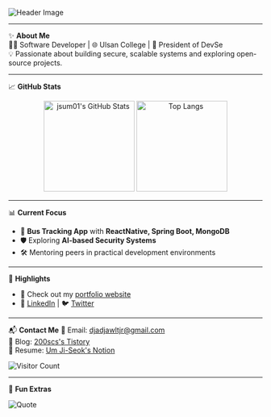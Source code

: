 <div align="left">

![Header Image](https://capsule-render.vercel.app/api?type=waving&height=200&color=gradient&text=Welcome%20to%20jsum01's%20World!&fontColor=FFFFFF&fontSize=50&animation=twinkling)

---

✨ **About Me**  
👨‍💻 Software Developer | 🌐 Ulsan College | 🚀 President of DevSe  
💡 Passionate about building secure, scalable systems and exploring open-source projects.  

---

📈 **GitHub Stats**
  
<p align="center">
  <img src="https://github-readme-stats.vercel.app/api?username=jsum01&show_icons=true&theme=radical&hide=issues" alt="jsum01's GitHub Stats" height="180px"/>
  <img src="https://github-readme-stats.vercel.app/api/top-langs/?username=jsum01&layout=compact&theme=radical" alt="Top Langs" height="180px"/>
</p>

---

📊 **Current Focus**  
- 🚌 **Bus Tracking App** with **ReactNative, Spring Boot, MongoDB**  
- 🛡️ Exploring **AI-based Security Systems**  
- 🛠️ Mentoring peers in practical development environments  

---

🌟 **Highlights**
  
- 🔗 Check out my [portfolio website](https://yourwebsite.com)  
- 💼 [LinkedIn](https://www.linkedin.com/in/jsum01) | 🐦 [Twitter](https://twitter.com/jsum01)  

---

📬 **Contact Me**
📧 Email: [djadjawltjr@gmail.com](mailto:djadjawltjr@gmail.com)  
🔗 Blog: [200scs's Tistory](https://jsum01.tistory.com)  
🤵 Resume: [Um Ji-Seok's Notion](https://jsum01.notion.site/UmJiseok-2e3ef5bd955e4649b6421d93cc2f6b73)


![Visitor Count](https://hits.seeyoufarm.com/api/count/incr/badge.svg?url=https%3A%2F%2Fgithub.com%2Fjsum01&count_bg=%2379C83D&title_bg=%23555555&icon=github.svg&icon_color=%23E7E7E7&title=Visitors&edge_flat=false)

---

🌈 **Fun Extras**

![Quote](https://quotes-github-readme.vercel.app/api?type=horizontal&theme=dark)  
<!-- Optional: Add a personal motto or favorite quote here -->

</div>
